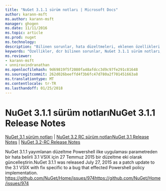 ```yaml
---
title: "NuGet 3.1.1 sürüm notları | Microsoft Docs"
author: karann-msft
ms.author: karann-msft
manager: ghogen
ms.date: 11/11/2016
ms.topic: article
ms.prod: nuget
ms.technology: 
description: "Bilinen sorunlar, hata düzeltmeleri, eklenen özellikleri ve dcr NuGet 3.1.1 dahil etmek için sürüm notları."
keywords: "Özellikler, dcr bilinen sorunlar, NuGet 3.1.1 sürüm notları, hata düzeltmeleri eklendi"
ms.reviewer:
- karann-msft
- unniravindranathan
ms.openlocfilehash: 9d69819f5f2080fa48afdcc3d9c97fe291c81648
ms.sourcegitcommit: 262d026beeffd4f3b6fc47d780a2f701451663a8
ms.translationtype: MT
ms.contentlocale: tr-TR
ms.lasthandoff: 01/25/2018
---
```

# <a name="nuget-311-release-notes"></a><span data-ttu-id="99896-104">NuGet 3.1.1 sürüm notları</span><span class="sxs-lookup"><span data-stu-id="99896-104">NuGet 3.1.1 Release Notes</span></span>

<span data-ttu-id="99896-105">[NuGet 3.1 sürüm notları](../release-notes/nuget-3.1.md) | [NuGet 3.2 RC sürüm notları](../release-notes/nuget-3.2-RC.md)</span><span class="sxs-lookup"><span data-stu-id="99896-105">[NuGet 3.1 Release Notes](../release-notes/nuget-3.1.md) | [NuGet 3.2-RC Release Notes](../release-notes/nuget-3.2-RC.md)</span></span>

<span data-ttu-id="99896-106">NuGet 3.1.1 yayımlanan düzeltme Powershell ilke uygulaması parametreden bir hata belirli 3.1 VSIX için 27 Temmuz 2015 bir düzeltme eki olarak güncelleştirin.</span><span class="sxs-lookup"><span data-stu-id="99896-106">NuGet 3.1.1 was released July 27, 2015 as a patch update to the 3.1 VSIX with fix specific to a bug that effected Powershell policy implementation.</span></span>
[<span data-ttu-id="99896-107">https://github.com/NuGet/Home/issues/974</span><span class="sxs-lookup"><span data-stu-id="99896-107">https://github.com/NuGet/Home/issues/974</span></span>](https://github.com/NuGet/Home/issues/974)